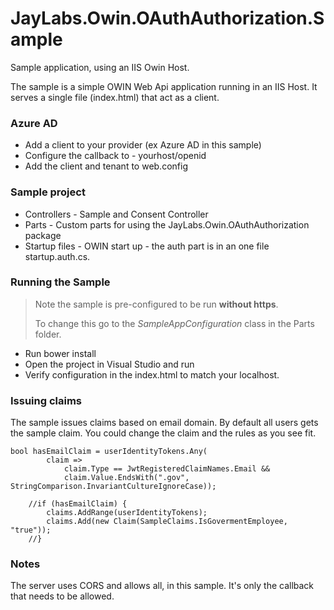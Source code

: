 JayLabs.Owin.OAuthAuthorization.Sample
==================================

Sample application, using an IIS Owin Host.

The sample is a simple OWIN Web Api application running in an IIS Host.
It serves a single file (index.html) that act as a client.


### Azure AD
- Add a client to your provider (ex Azure AD in this sample)
- Configure the callback to - yourhost/openid 
- Add the client and tenant to web.config

### Sample project

- Controllers - Sample and Consent Controller
- Parts - Custom parts for using the JayLabs.Owin.OAuthAuthorization package
- Startup files - OWIN start up - the auth part is in an one file startup.auth.cs.


### Running the Sample

> Note the sample is pre-configured to be run **without https**.
> 
> To change this go to the *SampleAppConfiguration* class in the Parts folder.

- Run bower install
- Open the project in Visual Studio and run
- Verify configuration in the index.html to match your localhost. 

### Issuing claims

The sample issues claims based on email domain. By default all users gets the sample claim. You could change the claim and the rules as you see fit.

  	bool hasEmailClaim = userIdentityTokens.Any(
            claim =>
                claim.Type == JwtRegisteredClaimNames.Email &&
                claim.Value.EndsWith(".gov", StringComparison.InvariantCultureIgnoreCase));

        //if (hasEmailClaim) {
            claims.AddRange(userIdentityTokens);
            claims.Add(new Claim(SampleClaims.IsGovermentEmployee, "true"));
        //}


### Notes
The server uses CORS and allows all, in this sample. It's only the callback that needs to be allowed. 

